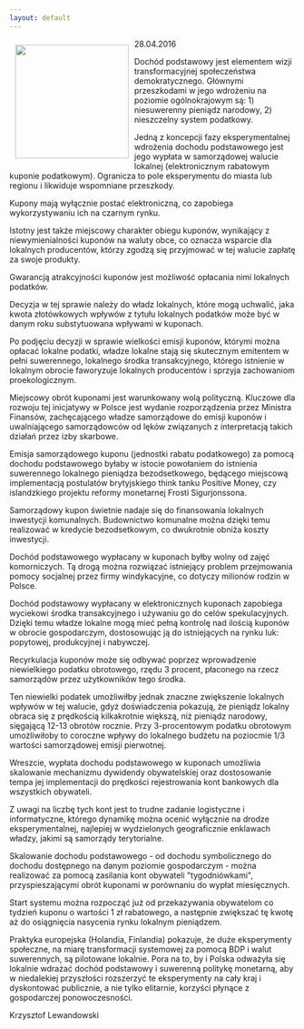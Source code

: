 ```yaml
---
layout: default
---
```

<p><img src="{{site.baseurl}}\articles\pictures\465.positive.jpg" align="left" style="margin: 10px 10px" width="200"><!--228-->
<p>28.04.2016</p>
<p>Dochód podstawowy jest elementem wizji transformacyjnej społeczeństwa demokratycznego. Głównymi przeszkodami w jego wdrożeniu na poziomie ogólnokrajowym są: 1) niesuwerenny pieniądz narodowy, 2) nieszczelny system podatkowy.</p>
<p>Jedną z koncepcji fazy eksperymentalnej wdrożenia dochodu podstawowego jest jego wypłata w samorządowej walucie lokalnej (elektronicznym rabatowym kuponie podatkowym). Ogranicza to pole eksperymentu do miasta lub regionu i likwiduje wspomniane przeszkody.</p>
<p>Kupony mają wyłącznie postać elektroniczną, co zapobiega wykorzystywaniu ich na czarnym rynku.</p>
<p>Istotny jest także miejscowy charakter obiegu kuponów, wynikający z niewymienialności kuponów na waluty obce, co oznacza wsparcie dla lokalnych producentów, którzy zgodzą się przyjmować w tej walucie zapłatę za swoje produkty.</p>
<p>Gwarancją atrakcyjności kuponów jest możliwość opłacania nimi lokalnych podatków.</p>
<p>Decyzja w tej sprawie należy do władz lokalnych, które mogą uchwalić, jaka kwota złotówkowych wpływów z tytułu lokalnych podatków może być w danym roku substytuowana wpływami w kuponach.</p>
<p>Po podjęciu decyzji w sprawie wielkości emisji kuponów, którymi można opłacać lokalne podatki, władze lokalne stają się skutecznym emitentem w pełni suwerennego, lokalnego środka transakcyjnego, którego istnienie w lokalnym obrocie faworyzuje lokalnych producentów i sprzyja zachowaniom proekologicznym.</p>
<p>Miejscowy obrót kuponami jest warunkowany wolą polityczną. Kluczowe dla rozwoju tej inicjatywy w Polsce jest wydanie rozporządzenia przez Ministra Finansów, zachęcającego władze samorządowe do emisji kuponów i uwalniającego samorządowców od lęków związanych z interpretacją takich działań przez izby skarbowe.</p>
<p>Emisja samorządowego kuponu (jednostki rabatu podatkowego) za pomocą dochodu podstawowego byłaby w istocie powołaniem do istnienia suwerennego lokalnego pieniądza bezodsetkowego, będącego miejscową implementacją postulatów brytyjskiego think tanku Positive Money, czy islandzkiego projektu reformy monetarnej Frosti Sigurjonssona.</p>
<p>Samorządowy kupon świetnie nadaje się do finansowania lokalnych inwestycji komunalnych. Budownictwo komunalne można dzięki temu realizować w kredycie bezodsetkowym, co dwukrotnie obniża koszty inwestycji.</p>
<p>Dochód podstawowego wypłacany w kuponach byłby wolny od zajęć komorniczych. Tą drogą można rozwiązać istniejący problem przejmowania pomocy socjalnej przez firmy windykacyjne, co dotyczy milionów rodzin w Polsce.</p>
<p>Dochód podstawowy wypłacany w elektronicznych kuponach zapobiega wyciekowi środka transakcyjnego i używaniu go do celów spekulacyjnych. Dzięki temu władze lokalne mogą mieć pełną kontrolę nad ilością kuponów w obrocie gospodarczym, dostosowując ją do istniejących na rynku luk: popytowej, produkcyjnej i nabywczej.</p>
<p>Recyrkulacja kuponów może się odbywać poprzez wprowadzenie niewielkiego podatku obrotowego, rzędu 3 procent, płaconego na rzecz samorządów przez użytkowników tego środka.</p>
<p>Ten niewielki podatek umożliwiłby jednak znaczne zwiększenie lokalnych wpływów w tej walucie, gdyż doświadczenia pokazują, że pieniądz lokalny obraca się z prędkością kilkakrotnie większą, niż pieniądz narodowy, sięgającą 12-13 obrotów rocznie. Przy 3-procentowym podatku obrotowym umożliwiłoby to coroczne wpływy do lokalnego budżetu na poziocmie 1/3 wartości samorządowej emisji pierwotnej.</p>
<p>Wreszcie, wypłata dochodu podstawowego w kuponach umożliwia skalowanie mechanizmu dywidendy obywatelskiej oraz dostosowanie tempa jej implementacji do prędkości rejestrowania kont bankowych dla wszystkich obywateli.</p>
<p>Z uwagi na liczbę tych kont jest to trudne zadanie logistyczne i informatyczne, którego dynamikę można ocenić wyłącznie na drodze eksperymentalnej, najlepiej w wydzielonych geograficznie enklawach władzy, jakimi są samorządy terytorialne.</p>
<p>Skalowanie dochodu podstawowego - od dochodu symbolicznego do dochodu dostępnego na danym poziomie gospodarczym - można realizować za pomocą zasilania kont obywateli "tygodniówkami", przyspieszającymi obrót kuponami w porównaniu do wypłat miesięcznych.</p>
<p>Start systemu można rozpocząć już od przekazywania obywatelom co tydzień kuponu o wartości 1 zł rabatowego, a następnie zwiększać tę kwotę aż do osiągnięcia nasycenia rynku lokalnym pieniądzem.</p>
<p>Praktyka europejska (Holandia, Finlandia) pokazuje, że duże eksperymenty społeczne, na miarę transformacji systemowej za pomocą BDP i walut suwerennych, są pilotowane lokalnie. Pora na to, by i Polska odważyła się lokalnie wdrażać dochód podstawowy i suwerenną politykę monetarną, aby w niedalekiej przyszłości rozszerzyć te eksperymenty na cały kraj i dyskontować publicznie, a nie tylko elitarnie, korzyści płynące z gospodarczej ponowoczesności.</p><p>Krzysztof Lewandowski</p>